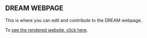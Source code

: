 ## DREAM WEBPAGE 

This is where you can edit and contribute to the DREAM webpage.

To [see the rendered website, click here](https://dream-gcm.github.io).
